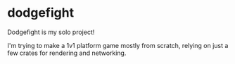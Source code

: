 # dodgefight

Dodgefight is my solo project!

I'm trying to make a 1v1 platform game mostly from scratch, relying on just a few crates for rendering and networking.